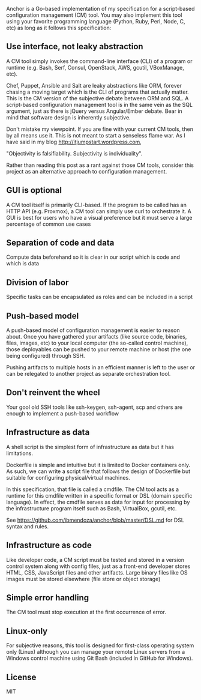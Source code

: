 Anchor is a Go-based implementation of my specification for a script-based configuration management (CM) tool. You may also implement this tool using your favorite programming language (Python, Ruby, Perl, Node, C, etc) as long as it follows this specification:

Use interface, not leaky abstraction
------------------------------------

A CM tool simply invokes the command-line interface (CLI) of a program or runtime (e.g. Bash, Serf, Consul, OpenStack, AWS, gcutil, VBoxManage, etc). 

Chef, Puppet, Ansible and Salt are leaky abstractions like ORM, forever chasing a moving target which is the CLI of programs that actually matter. This is the CM version of the subjective debate between ORM and SQL. A script-based configuration management tool is in the same vein as the SQL argument, just as there is jQuery versus Angular/Ember debate. Bear in mind that software design is inherently subjective.

Don't mistake my viewpoint. If you are fine with your current CM tools, then by all means use it. This is not meant to start a senseless flame war. As I have said in my blog http://itjumpstart.wordpress.com,

"Objectivity is falsifiability. Subjectivity is individuality".

Rather than reading this post as a rant against those CM tools, consider this project as an alternative approach to configuration management.

GUI is optional
---------------

A CM tool itself is primarily CLI-based. If the program to be called has an HTTP API (e.g. Proxmox), a CM tool can simply use curl to orchestrate it. A GUI is best for users who have a visual preference but it must serve a large percentage of common use cases

Separation of code and data
---------------------------

Compute data beforehand so it is clear in our script which is code and which is data

Division of labor
-----------------

Specific tasks can be encapsulated as roles and can be included in a script

Push-based model
----------------

A push-based model of configuration management is easier to reason about. Once you have gathered your artifacts (like source code, binaries, files, images, etc) to your local computer (the so-called control machine), those deployables can be pushed to your remote machine or host (the one being configured) through SSH. 

Pushing artifacts to multiple hosts in an efficient manner is left to the user or can be relegated to another project as separate orchestration tool.

Don't reinvent the wheel
------------------------

Your gool old SSH tools like ssh-keygen, ssh-agent, scp and others are enough to implement a push-based workflow

Infrastructure as data
----------------------

A shell script is the simplest form of infrastructure as data but it has limitations. 

Dockerfile is simple and intuitive but it is limited to Docker containers only. As such, we can write a script file that follows the design of Dockerfile but suitable for configuring physical/virtual machines.

In this specification, that file is called a cmdfile. The CM tool acts as a runtime for this cmdfile written in a specific format or DSL (domain specific language). In effect, the cmdfile serves as data for input for processing by the infrastructure program itself such as Bash, VirtualBox, gcutil, etc.

See https://github.com/ibmendoza/anchor/blob/master/DSL.md for DSL syntax and rules.

Infrastructure as code
----------------------

Like developer code, a CM script must be tested and stored in a version control system along with config files, just as a front-end developer stores HTML, CSS, JavaScript files and other artifacts. Large binary files like OS images must be stored elsewhere (file store or object storage)

Simple error handling
---------------------

The CM tool must stop execution at the first occurrence of error. 

Linux-only
----------

For subjective reasons, this tool is designed for first-class operating system only (Linux) although you can manage your remote Linux servers from a Windows control machine using Git Bash (included in GitHub for Windows).

License
-------

MIT
